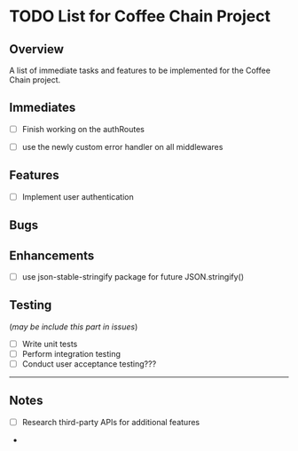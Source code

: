 # TODO List for Coffee Chain Project

## Overview
A list of immediate tasks and features to be implemented for the Coffee Chain project.



## Immediates
- [ ] Finish working on the authRoutes
- [ ] use the newly custom error handler on all middlewares



## Features
- [ ] Implement user authentication



## Bugs



## Enhancements
- [ ] use json-stable-stringify package for future JSON.stringify()



## Testing 
(*may be include this part in issues*)
- [ ] Write unit tests
- [ ] Perform integration testing
- [ ] Conduct user acceptance testing???

---

## Notes
- [ ] Research third-party APIs for additional features
- 